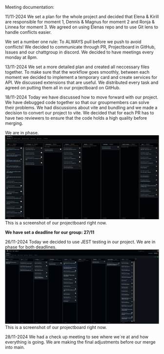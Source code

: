 Meeting documentation:
 
11/11-2024
We set a plan for the whole project and decided that Elena & Kirill are responsible for moment 1, Dennis & Magnus for moment 2 and Ronja & Linnea for moment 3. We agreed on using Elenas repo and to use Git lens to handle conflicts easier. 

We set a number one rule: To ALWAYS pull before we push to avoid conflicts! We decided to communicate through PR, Projectboard in GitHub, Issues and our chattgroup in discord.
We decided to have meetings every monday at 8pm. 


13/11-2024
We set a more detailed plan and created all neccessary files together.
To make sure that the workflow goes smoothly, between each moment we decided to implement a temporary card and create services for API. 
We discussed extensions that are useful. 
We distributed every task and agreed on putting them all in our projectboard on GitHub.

18/11-2024
Today we have discussed how to move forward with our project. We have debugged code together so that our groupmembers can solve their problems. We had discussions about vite and bundling and we made a decision to convert our project to vite. We decided that for each PR has to have two reviewers to ensure that the code holds a high quality before merging. 

We are in phase. 
![Meeting #2](images/241118.png) This is a screenshot of our projectboard right now. 

**We have set a deadline for our group: 27/11**

26/11-2024
Today we decided to use JEST testing in our project. 
We are in phase for both deadlines.
![Meeting #2](images/241126.png) This is a screenshot of our projectboard right now.

28/11-2024
We had a check up meeting to see where we`re at and how everything is going. 
We are making the final adjustments before our merge into main. 